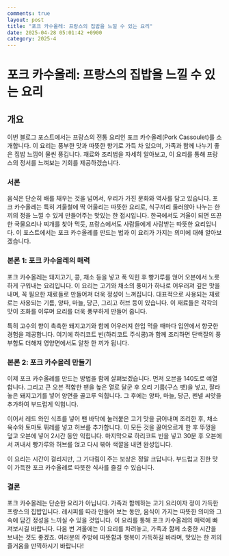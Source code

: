```yaml
---
comments: true
layout: post
title: "포크 카수올레: 프랑스의 집밥을 느낄 수 있는 요리"
date: 2025-04-28 05:01:42 +0900
category: 2025-4
---
```


# 포크 카수올레: 프랑스의 집밥을 느낄 수 있는 요리

## 개요
이번 블로그 포스트에서는 프랑스의 전통 요리인 포크 카수올레(Pork Cassoulet)를 소개합니다. 이 요리는 풍부한 맛과 따뜻한 향기로 가득 차 있으며, 가족과 함께 나누기 좋은 집밥 느낌이 물씬 풍깁니다. 재료와 조리법을 자세히 알아보고, 이 요리를 통해 프랑스의 정서를 느껴보는 기회를 제공하겠습니다.

### 서론
음식은 단순히 배를 채우는 것을 넘어서, 우리가 가진 문화와 역사를 담고 있습니다. 포크 카수올레는 특히 겨울철에 딱 어울리는 따뜻한 요리로, 식구끼리 둘러앉아 나누는 한 끼의 정을 느낄 수 있게 만들어주는 맛있는 한 접시입니다. 한국에서도 겨울이 되면 뜨끈한 국물요리나 찌개를 찾아 먹듯, 프랑스에서도 사람들에게 사랑받는 따뜻한 요리입니다. 이 포스트에서는 포크 카수올레를 만드는 법과 이 요리가 가지는 의미에 대해 알아보겠습니다.

### 본론 1: 포크 카수올레의 매력
포크 카수올레는 돼지고기, 콩, 채소 등을 넣고 푹 익힌 후 빵가루를 얹어 오븐에서 노릇하게 구워내는 요리입니다. 이 요리는 고기와 채소의 풍미가 하나로 어우러져 깊은 맛을 내며, 꼭 필요한 재료들로 만들어져 더욱 정성이 느껴집니다. 대표적으로 사용되는 재료로는 사용되는 기름, 양파, 마늘, 당근, 그리고 허브 등이 있습니다. 이 재료들은 각각의 맛이 조화를 이루며 요리를 더욱 풍부하게 만들어 줍니다. 

특히 고수의 향이 촉촉한 돼지고기와 함께 어우러져 한입 먹을 때마다 입안에서 향긋한 경험을 제공합니다. 여기에 하리코트 빈(하리코트 주식콩)과 함께 조리하면 단백질의 풍부함도 더해져 영양면에서도 알찬 한 끼가 됩니다.

### 본론 2: 포크 카수올레 만들기
이제 포크 카수올레를 만드는 방법을 함께 살펴보겠습니다. 먼저 오븐을 140도로 예열합니다. 그리고 큰 오븐 적합한 팬을 높은 열로 달군 후 오리 기름(구스 팻)을 넣고, 잘라 놓은 돼지고기를 넣어 양면을 골고루 익힙니다. 그 후에는 양파, 마늘, 당근, 펜넬 씨앗을 추가하여 부드럽게 익힙니다.

이어서 레드 와인 식초를 넣어 팬 바닥에 눌러붙은 고기 맛을 긁어내며 조리한 후, 채소 육수와 토마토 퓌레를 넣고 허브를 추가합니다. 이 모든 것을 끓어오르게 한 후 뚜껑을 덮고 오븐에 넣어 2시간 동안 익힙니다. 마지막으로 하리코트 빈을 넣고 30분 후 오븐에서 꺼내서 빵가루와 허브를 얹고 다시 볶아 색깔을 내면 완성입니다. 

이 요리는 시간이 걸리지만, 그 기다림이 주는 보상은 정말 크답니다. 부드럽고 진한 맛이 가득한 포크 카수올레로 따뜻한 식사를 즐길 수 있습니다.

### 결론
포크 카수올레는 단순한 요리가 아닙니다. 가족과 함께하는 고기 요리이자 정이 가득한 프랑스의 집밥입니다. 레시피를 따라 만들어 보는 동안, 음식이 가지는 따뜻한 의미와 그 속에 담긴 정성을 느끼실 수 있을 것입니다. 이 요리를 통해 포크 카수올레의 매력에 빠져보시길 바랍니다. 다음 번 겨울에는 이 요리를 차려놓고, 가족과 함께 소중한 시간을 보내는 것도 좋겠죠. 여러분의 주방에 따뜻함과 행복이 가득하길 바라며, 맛있는 한 끼의 즐거움을 만끽하시기 바랍니다!